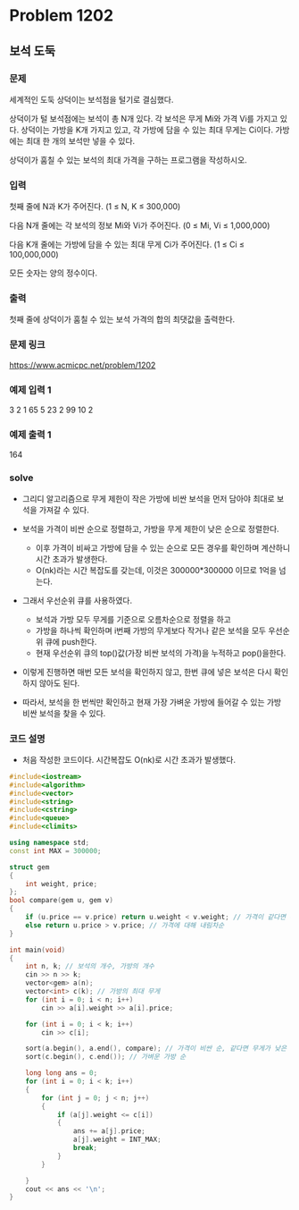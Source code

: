 # Problem 1202

## 보석 도둑

### 문제
세계적인 도둑 상덕이는 보석점을 털기로 결심했다.

상덕이가 털 보석점에는 보석이 총 N개 있다. 각 보석은 무게 Mi와 가격 Vi를 가지고 있다. 상덕이는 가방을 K개 가지고 있고, 각 가방에 담을 수 있는 최대 무게는 Ci이다. 가방에는 최대 한 개의 보석만 넣을 수 있다.

상덕이가 훔칠 수 있는 보석의 최대 가격을 구하는 프로그램을 작성하시오.

### 입력
첫째 줄에 N과 K가 주어진다. (1 ≤ N, K ≤ 300,000)

다음 N개 줄에는 각 보석의 정보 Mi와 Vi가 주어진다. (0 ≤ Mi, Vi ≤ 1,000,000)

다음 K개 줄에는 가방에 담을 수 있는 최대 무게 Ci가 주어진다. (1 ≤ Ci ≤ 100,000,000)

모든 숫자는 양의 정수이다.

### 출력
첫째 줄에 상덕이가 훔칠 수 있는 보석 가격의 합의 최댓값을 출력한다.

### 문제 링크
<https://www.acmicpc.net/problem/1202>

### 예제 입력 1
3 2
1 65
5 23
2 99
10
2

### 예제 출력 1
164

### solve
- 그리디 알고리즘으로 무게 제한이 작은 가방에 비싼 보석을 먼저 담아야 최대로 보석을 가져갈 수 있다.
- 보석을 가격이 비싼 순으로 정렬하고, 가방을 무게 제한이 낮은 순으로 정렬한다.
	- 이후 가격이 비싸고 가방에 담을 수 있는 순으로 모든 경우를 확인하며 계산하니 시간 초과가 발생한다.
	- O(nk)라는 시간 복잡도를 갖는데, 이것은 300000*300000 이므로 1억을 넘는다.

- 그래서 우선순위 큐를 사용하였다.
	- 보석과 가방 모두 무게를 기준으로 오름차순으로 정렬을 하고
	- 가방을 하나씩 확인하며 i번째 가방의 무게보다 작거나 같은 보석을 모두 우선순위 큐에 push한다.
	- 현재 우선순위 큐의 top()값(가장 비싼 보석의 가격)을 누적하고 pop()을한다.
- 이렇게 진행하면 매번 모든 보석을 확인하지 않고, 한번 큐에 넣은 보석은 다시 확인하지 않아도 된다.
- 따라서, 보석을 한 번씩만 확인하고 현재 가장 가벼운 가방에 들어갈 수 있는 가방 비싼 보석을 찾을 수 있다.

### 코드 설명
- 처음 작성한 코드이다. 시간복잡도 O(nk)로 시간 초과가 발생했다.
```C++
#include<iostream>
#include<algorithm>
#include<vector>
#include<string>
#include<cstring>
#include<queue>
#include<climits>

using namespace std;
const int MAX = 300000;

struct gem
{
	int weight, price;
};
bool compare(gem u, gem v)
{
	if (u.price == v.price) return u.weight < v.weight; // 가격이 같다면 무게가 작은 순서로
	else return u.price > v.price; // 가격에 대해 내림차순
}

int main(void)
{
	int n, k; // 보석의 개수, 가방의 개수
	cin >> n >> k;
	vector<gem> a(n);
	vector<int> c(k); // 가방의 최대 무게
	for (int i = 0; i < n; i++)
		cin >> a[i].weight >> a[i].price;

	for (int i = 0; i < k; i++)
		cin >> c[i];

	sort(a.begin(), a.end(), compare); // 가격이 비싼 순, 같다면 무게가 낮은 순
	sort(c.begin(), c.end()); // 가벼운 가방 순

	long long ans = 0;
	for (int i = 0; i < k; i++)
	{
		for (int j = 0; j < n; j++)
		{
			if (a[j].weight <= c[i])
			{
				ans += a[j].price;
				a[j].weight = INT_MAX;
				break;
			}
		}

	}
	cout << ans << '\n';
}

```
